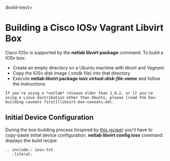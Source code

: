 (build-iosv)=
# Building a Cisco IOSv Vagrant Libvirt Box

Cisco IOSv is supported by the **netlab libvirt package** command. To build a IOSv box:

* Create an empty directory on a Ubuntu machine with *libvirt* and *Vagrant*.
* Copy the IOSv disk image (.vmdk file) into that directory
* Execute **netlab libvirt package iosv _virtual-disk-file-name_** and follow the instructions

```{warning}
If you're using a *‌netlab* release older than 1.8.2, or if you're using a Linux distribution other than Ubuntu, please [read the box-building caveats first](libvirt-box-caveats.md).
```

## Initial Device Configuration

During the box-building process (inspired by [this recipe](https://codingpackets.com/blog/cisco-iosv-vagrant-libvirt-box-install/)) you'll have to copy-paste initial device configuration. **netlab libvirt config iosv** command displays the build recipe:

```{eval-rst}
.. include:: iosv.txt
   :literal:
```
